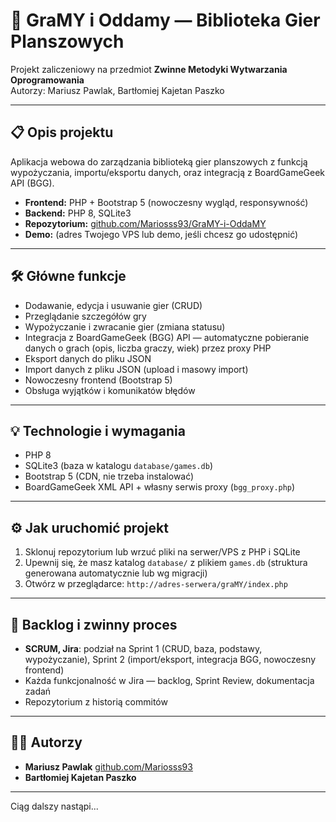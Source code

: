 # 🎲 GraMY i Oddamy — Biblioteka Gier Planszowych

Projekt zaliczeniowy na przedmiot **Zwinne Metodyki Wytwarzania Oprogramowania**  
Autorzy: Mariusz Pawlak, Bartłomiej Kajetan Paszko

---

## 📋 **Opis projektu**

Aplikacja webowa do zarządzania biblioteką gier planszowych z funkcją wypożyczania, importu/eksportu danych, oraz integracją z BoardGameGeek API (BGG).

- **Frontend:** PHP + Bootstrap 5 (nowoczesny wygląd, responsywność)
- **Backend:** PHP 8, SQLite3
- **Repozytorium:** [github.com/Mariosss93/GraMY-i-OddaMY](https://github.com/Mariosss93/GraMY-i-OddaMY)
- **Demo:** (adres Twojego VPS lub demo, jeśli chcesz go udostępnić)

---

## 🛠️ **Główne funkcje**

- Dodawanie, edycja i usuwanie gier (CRUD)
- Przeglądanie szczegółów gry
- Wypożyczanie i zwracanie gier (zmiana statusu)
- Integracja z BoardGameGeek (BGG) API — automatyczne pobieranie danych o grach (opis, liczba graczy, wiek) przez proxy PHP
- Eksport danych do pliku JSON
- Import danych z pliku JSON (upload i masowy import)
- Nowoczesny frontend (Bootstrap 5)
- Obsługa wyjątków i komunikatów błędów

---

## 💡 **Technologie i wymagania**

- PHP 8
- SQLite3 (baza w katalogu `database/games.db`)
- Bootstrap 5 (CDN, nie trzeba instalować)
- BoardGameGeek XML API + własny serwis proxy (`bgg_proxy.php`)

---

## ⚙️ **Jak uruchomić projekt**

1. Sklonuj repozytorium lub wrzuć pliki na serwer/VPS z PHP i SQLite
2. Upewnij się, że masz katalog `database/` z plikiem `games.db` (struktura generowana automatycznie lub wg migracji)
3. Otwórz w przeglądarce: `http://adres-serwera/graMY/index.php`

---

## 🚀 **Backlog i zwinny proces**

- **SCRUM, Jira**: podział na Sprint 1 (CRUD, baza, podstawy, wypożyczanie), Sprint 2 (import/eksport, integracja BGG, nowoczesny frontend)
- Każda funkcjonalność w Jira — backlog, Sprint Review, dokumentacja zadań
- Repozytorium z historią commitów

---

## 🧑‍💻 **Autorzy**

- **Mariusz Pawlak** [github.com/Mariosss93](https://github.com/Mariosss93)
- **Bartłomiej Kajetan Paszko**

---

Ciąg dalszy nastąpi...

